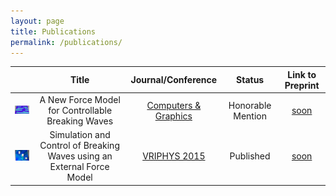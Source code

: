 ```yaml
---
layout: page
title: Publications
permalink: /publications/
---
```


| |Title|Journal/Conference|Status|Link to Preprint|
|:---------------------------------------------:|:--------------------------------------------------------------------:|:----------------------------------------------------------------------------------------:|:---------------:|:--------------:|
|![teaser vriphys](/images/teaser_vriphys15.png)|A New Force Model for Controllable Breaking Waves                     |[Computers & Graphics](http://www.sciencedirect.com/science/article/pii/S0097849316300164)|Honorable Mention|[soon]()        |
|![teaser cg](/images/teaser_cg16.png)          |Simulation and Control of Breaking Waves using an External Force Model|[VRIPHYS 2015](http://vriphys2015.sciencesconf.org/)                                      |Published        |[soon]()        |
